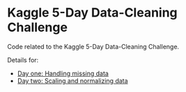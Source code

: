 # Kaggle 5-Day Data-Cleaning Challenge

Code related to the Kaggle 5-Day Data-Cleaning Challenge.

Details for:
* [Day one: Handling missing data](https://www.kaggle.com/rtatman/data-cleaning-challenge-handling-missing-values/notebook)
* [Day two: Scaling and normalizing data](https://www.kaggle.com/rtatman/data-cleaning-challenge-scale-and-normalize-data/notebook)